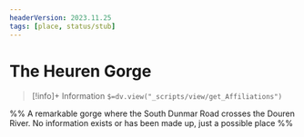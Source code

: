 ```yaml
---
headerVersion: 2023.11.25
tags: [place, status/stub]
---
```

# The Heuren Gorge
>[!info]+ Information
> `$=dv.view("_scripts/view/get_Affiliations")`


%% A remarkable gorge where the South Dunmar Road crosses the Douren River. No information exists or has been made up, just a possible place %%
